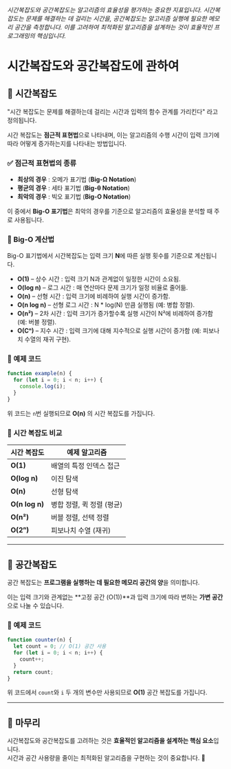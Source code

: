 ###### 시간복잡도와 공간복잡도는 알고리즘의 효율성을 평가하는 중요한 지표입니다. 시간복잡도는 문제를 해결하는 데 걸리는 시간을, 공간복잡도는 알고리즘 실행에 필요한 메모리 공간을 측정합니다. 이를 고려하여 최적화된 알고리즘을 설계하는 것이 효율적인 프로그래밍의 핵심입니다.

# 시간복잡도와 공간복잡도에 관하여

## 📌 시간복잡도

"시간 복잡도는 문제를 해결하는데 걸리는 시간과 입력의 함수 관계를 가리킨다" 라고 정의됩니다.

시간 복잡도는 **점근적 표현법**으로 나타내며, 이는 알고리즘의 수행 시간이 입력 크기에 따라 어떻게 증가하는지를 나타내는 방법입니다.

### ✅ 점근적 표현법의 종류

- **최상의 경우** : 오메가 표기법 (**Big-Ω Notation**)
- **평균의 경우** : 세타 표기법 (**Big-θ Notation**)
- **최악의 경우** : 빅오 표기법 (**Big-O Notation**)

이 중에서 **Big-O 표기법**은 최악의 경우를 기준으로 알고리즘의 효율성을 분석할 때 주로 사용됩니다.

### 📌 Big-O 계산법

Big-O 표기법에서 시간복잡도는 입력 크기 **N**에 따른 실행 횟수를 기준으로 계산됩니다.

- **O(1)** – 상수 시간 : 입력 크기 N과 관계없이 일정한 시간이 소요됨.
- **O(log n)** – 로그 시간 : 매 연산마다 문제 크기가 일정 비율로 줄어듦.
- **O(n)** – 선형 시간 : 입력 크기에 비례하여 실행 시간이 증가함.
- **O(n log n)** – 선형 로그 시간 : N \* log(N) 만큼 실행됨 (예: 병합 정렬).
- **O(n²)** – 2차 시간 : 입력 크기가 증가할수록 실행 시간이 N²에 비례하여 증가함 (예: 버블 정렬).
- **O(Cⁿ)** – 지수 시간 : 입력 크기에 대해 지수적으로 실행 시간이 증가함 (예: 피보나치 수열의 재귀 구현).

### 🔎 예제 코드

```js
function example(n) {
  for (let i = 0; i < n; i++) {
    console.log(i);
  }
}
```

위 코드는 `n`번 실행되므로 **O(n)** 의 시간 복잡도를 가집니다.

### 🔹 시간 복잡도 비교

| 시간 복잡도    | 예제 알고리즘             |
| -------------- | ------------------------- |
| **O(1)**       | 배열의 특정 인덱스 접근   |
| **O(log n)**   | 이진 탐색                 |
| **O(n)**       | 선형 탐색                 |
| **O(n log n)** | 병합 정렬, 퀵 정렬 (평균) |
| **O(n²)**      | 버블 정렬, 선택 정렬      |
| **O(2ⁿ)**      | 피보나치 수열 (재귀)      |

---

## 📌 공간복잡도

공간 복잡도는 **프로그램을 실행하는 데 필요한 메모리 공간의 양**을 의미합니다.

이는 입력 크기와 관계없는 **고정 공간 (O(1))**과 입력 크기에 따라 변하는 **가변 공간**으로 나눌 수 있습니다.

### 🔎 예제 코드

```js
function counter(n) {
  let count = 0; // O(1) 공간 사용
  for (let i = 0; i < n; i++) {
    count++;
  }
  return count;
}
```

위 코드에서 `count`와 `i` 두 개의 변수만 사용되므로 **O(1)** 공간 복잡도를 가집니다.

---

## 🎯 마무리

시간복잡도와 공간복잡도를 고려하는 것은 **효율적인 알고리즘을 설계하는 핵심 요소**입니다.  
시간과 공간 사용량을 줄이는 최적화된 알고리즘을 구현하는 것이 중요합니다. 🚀
